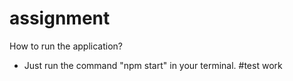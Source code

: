 # assignment
How to run the application?

- Just run the command "npm start" in your terminal.
#test work
